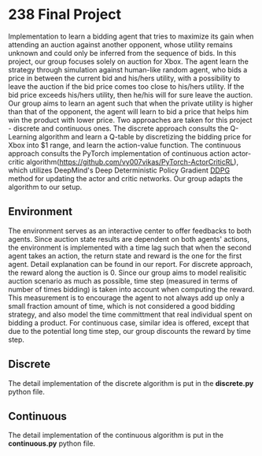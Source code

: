 # 238 Final Project
Implementation to learn a bidding agent that tries to maximize its gain when attending an auction against another opponent, whose utility remains unknown and could only be inferred from the sequence of bids. In this project, our group focuses solely on auction for Xbox.
The agent learn the strategy through simulation against human-like random agent, who bids a price in between the current bid and his/hers utility, with a possibility to leave the auction if the bid price comes too close to his/hers utility. If the bid price exceeds his/hers utility, then he/his will for sure leave the auction.
Our group aims to learn an agent such that when the private utility is higher than that of the opponent, the agent will learn to bid a price that helps him win the product with lower price.
Two approaches are taken for this project - discrete and continuous ones. 
The discrete approach consults the Q-Learning algorithm and learn a Q-table by discretizing the bidding price for Xbox into $1 range, and learn the action-value function.
The continuous approach consults the PyTorch implementation of continuous action actor-critic algorithm(https://github.com/vy007vikas/PyTorch-ActorCriticRL), which utilizes DeepMind's Deep Deterministic Policy Gradient [DDPG](https://arxiv.org/abs/1509.02971) method for updating the actor and critic networks. Our group adapts the algorithm to our setup.

## Environment
The environment serves as an interactive center to offer feedbacks to both agents. Since auction state results are dependent on both agents' actions, the environment is implemented with a time lag such that when the second agent takes an action, the return state and reward is the one for the first agent. Detail explanation can be found in our report.
For discrete approach, the reward along the auction is 0. Since our group aims to model realisitic auction scenario as much as possible, time step (measured in terms of number of times bidding) is taken into account when computing the reward. This measurement is to encourage the agent to not always add up only a small fraction amount of time, which is not considered a good bidding strategy, and also model the time committment that real individual spent on bidding a product.
For continuous case, similar idea is offered, except that due to the potential long time step, our group discounts the reward by time step.

## Discrete
The detail implementation of the discrete algorithm is put in the __discrete.py__ python file.

## Continuous
The detail implementation of the continuous algorithm is put in the __continuous.py__ python file.

